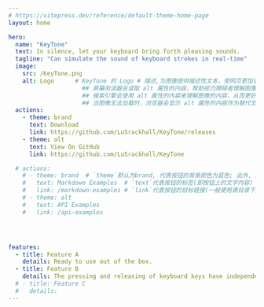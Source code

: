 ```yaml
---
# https://vitepress.dev/reference/default-theme-home-page
layout: home

hero:
  name: "KeyTone"
  text: In silence, let your keyboard bring forth pleasing sounds.
  tagline: "Can simulate the sound of keyboard strokes in real-time"
  image:
    src: /KeyTone.png
    alt: Logo      # KeyTone 的 Logo # 描述,为图像提供描述性文本，使网页更加语义化，有助于机器和人类更好地理解网页内容(猜测),如下:。  
                     ## 屏幕阅读器会读取 alt 属性的内容，帮助视力障碍者理解图像的内容(大模型给的猜测)。  
                     ## 搜索引擎会使用 alt 属性的内容来理解图像的内容，从而更好地索引和排名网页。因此，合理使用 alt 属性有助于提升网页的搜索引擎排名(大模型给的猜测)。 
                     ## 当图像无法加载时，浏览器会显示 alt 属性的内容作为替代文本，帮助用户理解原本应该显示的图像内容(大模型给的猜测)。
  actions:
    - theme: brand
      text: Download
      link: https://github.com/LuSrackhall/KeyTone/releases
    - theme: alt
      text: View On GitHub
      link: https://github.com/LuSrackhall/KeyTone

  # actions:
    # - theme: brand  # `theme`默认为brand, 代表按钮的背景颜色为蓝色; 此外, 还可以是另外一个值alt,代表按钮颜色为灰色
    #   text: Markdown Examples  # `text`代表按钮的标签(即按钮上的文字内容)
    #   link: /markdown-examples # `link`代表按钮的目标链接(一般使用源目录下的md文章路径。) (不能是外部url链接, 因为此处的路径是附加在默认的url路径之后的路径<如xxx/xxx === "当前网站的url/xxx/xxx.html"/"当前网站的url/xxx/xxx">)
    # - theme: alt    
    #   text: API Examples
    #   link: /api-examples




features:
  - title: Feature A
    details: Ready to use out of the box.
  - title: Feature B
    details: The pressing and releasing of keyboard keys have independent sound effects, perfectly matching scenarios where keys are held down for a long time.
  # - title: Feature C
  #   details: 
---
```


